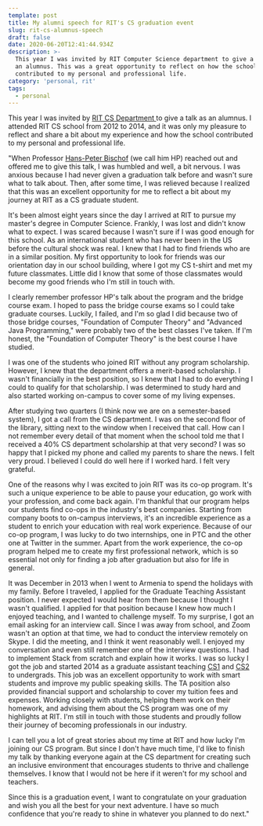```yaml
---
template: post
title: My alumni speech for RIT's CS graduation event
slug: rit-cs-alumnus-speech
draft: false
date: 2020-06-20T12:41:44.934Z
description: >-
  This year I was invited by RIT Computer Science department to give a speech as
  an alumnus. This was a great opportunity to reflect on how the school
  contributed to my personal and professional life.
category: 'personal, rit'
tags:
  - personal
---
```

This year I was invited by [RIT CS Department ](https://www.rit.edu/computing/department-computer-science)to give a talk as an alumnus. I attended RIT CS school from 2012 to 2014, and it was only my pleasure to reflect and share a bit about my experience and how the school contributed to my personal and professional life.

"When Professor [Hans-Peter Bischof](https://www.cs.rit.edu/~hpb/) (we call him HP) reached out and offered me to give this talk, I was humbled and well, a bit nervous. I was anxious because I had never given a graduation talk before and wasn't sure what to talk about. Then, after some time, I was relieved because I realized that this was an excellent opportunity for me to reflect a bit about my journey at RIT as a CS graduate student.  

It's been almost eight years since the day I arrived at RIT to pursue my master's degree in Computer Science. Frankly, I was lost and didn't know what to expect. I was scared because I wasn't sure if I was good enough for this school. As an international student who has never been in the US before the cultural shock was real. I knew that I had to find friends who are in a similar position. My first opportunity to look for friends was our orientation day in our school building, where I got my CS t-shirt and met my future classmates. Little did I know that some of those classmates would become my good friends who I'm still in touch with. 

I clearly remember professor HP's talk about the program and the bridge course exam. I hoped to pass the bridge course exams so I could take graduate courses. Luckily, I failed, and I'm so glad I did because two of those bridge courses, "Foundation of Computer Theory" and "Advanced Java Programming," were probably two of the best classes I've taken. If I'm honest, the "Foundation of Computer Theory" is the best course I have studied. 

I was one of the students who joined RIT without any program scholarship. However, I knew that the department offers a merit-based scholarship. I wasn't financially in the best position, so I knew that I had to do everything I could to qualify for that scholarship. I was determined to study hard and also started working on-campus to cover some of my living expenses. 

After studying two quarters (I think now we are on a semester-based system), I got a call from the CS department. I was on the second floor of the library, sitting next to the window when I received that call. How can I not remember every detail of that moment when the school told me that I received a 40% CS department scholarship at that very second? I was so happy that I picked my phone and called my parents to share the news. I felt very proud. I believed I could do well here if I worked hard. I felt very grateful.

One of the reasons why I was excited to join RIT was its co-op program. It's such a unique experience to be able to pause your education, go work with your profession, and come back again. I'm thankful that our program helps our students find co-ops in the industry's best companies. Starting from company boots to on-campus interviews, it's an incredible experience as a student to enrich your education with real work experience. Because of our co-op program, I was lucky to do two internships, one in PTC and the other one at Twitter in the summer. Apart from the work experience, the co-op program helped me to create my first professional network, which is so essential not only for finding a job after graduation but also for life in general.

It was December in 2013 when I went to Armenia to spend the holidays with my family. Before I traveled, I applied for the Graduate Teaching Assistant position. I never expected I would hear from them because I thought I wasn't qualified. I applied for that position because I knew how much I enjoyed teaching, and I wanted to challenge myself. To my surprise, I got an email asking for an interview call. Since I was away from school, and Zoom wasn't an option at that time, we had to conduct the interview remotely on Skype. I did the meeting, and I think it went reasonably well. I enjoyed my conversation and even still remember one of the interview questions. I had to implement Stack from scratch and explain how it works. I was so lucky I got the job and started 2014 as a graduate assistant teaching [CS1](https://www.cs.rit.edu/~csci141/) and [CS2](https://www.cs.rit.edu/~csci142/) to undergrads. This job was an excellent opportunity to work with smart students and improve my public speaking skills. The TA position also provided financial support and scholarship to cover my tuition fees and expenses. Working closely with students, helping them work on their homework, and advising them about the CS program was one of my highlights at RIT. I'm still in touch with those students and proudly follow their journey of becoming professionals in our industry. 

I can tell you a lot of great stories about my time at RIT and how lucky I'm joining our CS program. But since I don't have much time, I'd like to finish my talk by thanking everyone again at the CS department for creating such an inclusive environment that encourages students to thrive and challenge themselves. I know that I would not be here if it weren't for my school and teachers.

Since this is a graduation event, I want to congratulate on your graduation and wish you all the best for your next adventure. I have so much confidence that you're ready to shine in whatever you planned to do next."
